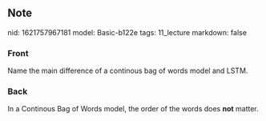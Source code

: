 ## Note
nid: 1621757967181
model: Basic-b122e
tags: 11_lecture
markdown: false

### Front
Name the main difference of a continous bag of words model and LSTM.

### Back
In a Continous Bag of Words model, the order of the words does
<b>not</b> matter.

